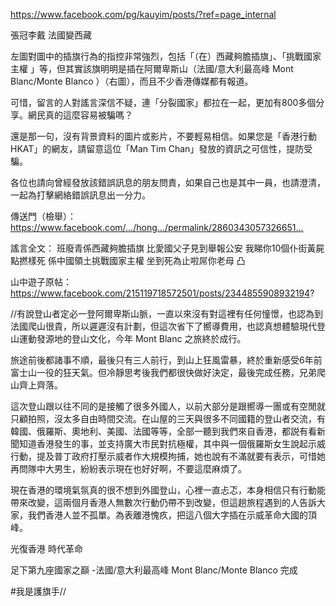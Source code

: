 https://www.facebook.com/pg/kauyim/posts/?ref=page_internal

張冠李戴
法國變西藏

左圖對圖中的插旗行為的指控非常強烈，包括「（在）西藏夠膽插旗」、「挑戰國家主權 」等，但其實該旗明明是插在阿爾卑斯山（法國/意大利最高峰 Mont Blanc/Monte Blanco ）（右圖），而且不少香港傳媒都有報道。

可惜，留言的人對謠言深信不疑，連「分裂國家」都拉在一起，更加有800多個分享。網民真的這麼容易被騙嗎？

還是那一句，沒有背景資料的圖片或影片，不要輕易相信。如果您是「香港行動HKAT」的網友，請留意這位「Man Tim Chan」發放的資訊之可信性，提防受騙。

各位也請向曾經發放該錯誤訊息的朋友問責，如果自己也是其中一員，也請澄清，一起為打擊網絡錯誤訊息出一分力。

傳送門（檢舉）：
https://www.facebook.com/…/hong…/permalink/2860343057326651…

謠言全文：
班廢青係西藏夠膽插旗 比愛國父子見到舉報公安 我睇你10個仆街黃屍點撚樣死 係中國領土挑戰國家主權 坐到死為止啦屌你老母 凸

山中遊子原帖：
https://www.facebook.com/215119718572501/posts/2344855908932194?

//有說登山者定必一登阿爾卑斯山脈，一直以來沒有對這裡有任何憧憬，也認為到法國爬山很貴，所以遲遲沒有計劃，但這次省下了嚮導費用，也認真想體驗現代登山運動發源地的登山文化，今年 Mont Blanc 之旅終於成行。

旅途前後都諸事不順，最後只有三人前行，到山上狂風雷暴，終於重新感受6年前富士山一役的狂天氣。但冷靜思考後我們都很快做好決定，最後完成任務，兄弟爬山齊上齊落。

這次登山跟以往不同的是接觸了很多外國人，以前大部分是跟嚮導一團或有空閒就只顧拍照，沒太多自由時間交流。在山屋的三天與很多不同國籍的登山者交流，有韓國、俄羅斯、奧地利、美國、法國等等，全部一聽到我們來自香港，都説有看新聞知道香港發生的事，並支持廣大市民對抗極權，其中與一個俄羅斯女生說起示威行動，提及普丁政府打壓示威者作大規模拘捕，她也說有不滿就要有表示，可惜她再問隊中大男生，紛紛表示現在也好好啊，不要這麼麻煩了。

現在香港的環境氣氛真的很不想到外國登山，心裡一直忐忑，本身相信只有行動能帶來改變，這兩個月香港人無數次行動仍帶不到改變，但這趟旅程遇到的人告訴大家，我們香港人並不孤單。為表離港愧疚，把這八個大字插在示威革命大國的頂峰。

光復香港 時代革命

足下第九座國家之巔 -法國/意大利最高峰 Mont Blanc/Monte Blanco 完成

#我是護旗手//